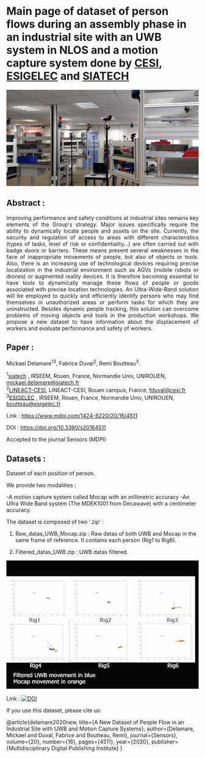 # Main page of dataset of person flows during an assembly phase in an industrial site with an UWB system in NLOS and a motion capture system done by [CESI](https://www.cesi.fr/), [ESIGELEC](https://www.esigelec.fr/) and [SIATECH](https://www.siatech.fr/)
<p align="center">
<img src="Front_view.jpg" width="600">
</p>

 


## Abstract :
<p style="text-align:justify";>
Improving performance and safety conditions at industrial sites remains key elements of the Group's strategy.
Major issues specifically require the ability to dynamically locate people and assets on the site. Currently, the security and regulation of access to areas with different characteristics (types of tasks, level of risk or confidentiality...) are often carried out with badge doors or barriers. These means present several weaknesses in the face of inappropriate movements of people, but also of objects or tools. Also, there is an increasing use of technological devices requiring precise localization in the industrial environment such as AGVs (mobile robots or drones) or augmented reality devices.
It is therefore becoming essential to have tools to dynamically manage these flows of people or goods associated with precise location technologies. An Ultra-Wide-Band solution will be employed to quickly and efficiently identify persons who may find themselves in unauthorized areas or perform tasks for which they are uninstructed.
Besides dynamic people tracking, this solution can overcome problems of moving objects and tools in the production workshops. We propose a new dataset to have information about the displacement of workers and evaluate performance and safety of workers.</p>

## Paper :

Mickael Delamare<sup>1</sup><sup>3</sup>, Fabrice Duval<sup>2</sup>, Remi Boutteau<sup>3</sup>.  

<sup>1</sup>[siatech](https://www.siatech.fr/) , IRSEEM, Rouen, France, Normandie Univ, UNIROUEN, mickael.delamare@siatech.fr   
<sup>2</sup>[LINEACT-CESI](https://lineact.cesi.fr/), LINEACT-CESI, Rouen campus, France, fduval@cesi.fr   
<sup>3</sup>[ESIGELEC](http://www.esigelec.fr/) , IRSEEM, Rouen, France, Normandie Univ, UNIROUEN, boutteau@esigelec.fr



Link : https://www.mdpi.com/1424-8220/20/16/4511

DOI : https://doi.org/10.3390/s20164511

Accepted to the journal Sensors (MDPI)





## Datasets :

Dataset of each position of person.

We provide two modalities : 

-A motion capture system called Mocap with an millimetric accuracy
-An Ultra Wide Band system (The MDEK1001 from Decawave) with a centimeter accuracy.

The dataset is composed of two '.zip' : 

1)  Raw_datas_UWB_Mocap.zip : Raw datas of both UWB and Mocap in the same frame of reference. It contains each person (Rig1 to Rig6).

2) Filtered_datas_UWB.zip : UWB datas filtered.

<p align="center">
<img src="IndoorUWB_Mocap.gif">
</p>

Link : <a href="https://doi.org/10.5281/zenodo.7732563"><img src="https://zenodo.org/badge/DOI/10.5281/zenodo.7732563.svg" alt="DOI"></a>

If you use this dataset, please cite us: 

@article{delamare2020new,
  title={A New Dataset of People Flow in an Industrial Site with UWB and Motion Capture Systems},
  author={Delamare, Mickael and Duval, Fabrice and Boutteau, Remi},
  journal={Sensors},
  volume={20},
  number={16},
  pages={4511},
  year={2020},
  publisher={Multidisciplinary Digital Publishing Institute}
}

